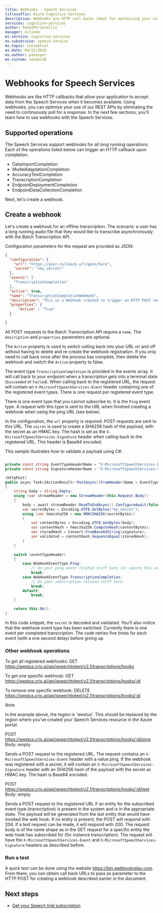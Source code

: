 ```yaml
---
title: Webhooks - Speech Services
titlesuffix: Azure Cognitive Services
description: Webhooks are HTTP call backs ideal for optimizing your solution when dealing with long running processes like imports, adaptation, accuracy tests, or transcriptions of long running files.
services: cognitive-services
author: PanosPeriorellis
manager: nitinme
ms.service: cognitive-services
ms.subservice: speech-service
ms.topic: conceptual
ms.date: 04/11/2019
ms.author: panosper
ms.custom: seodec18
---
```


# Webhooks for Speech Services

Webhooks are like HTTP callbacks that allow your application to accept data from the Speech Services when it becomes available. Using webhooks, you can optimize your use of our REST APIs by eliminating the need to continuously poll for a response. In the next few sections, you'll learn how to use webhooks with the Speech Services.

## Supported operations

The Speech Services support webhooks for all long running operations. Each of the operations listed below can trigger an HTTP callback upon completion. 

* DataImportCompletion
* ModelAdaptationCompletion
* AccuracyTestCompletion
* TranscriptionCompletion
* EndpointDeploymentCompletion
* EndpointDataCollectionCompletion

Next, let's create a webhook.

## Create a webhook

Let's create a webhook for an offline transcription. The scenario: a user has a long running audio file that they would like to transcribe asynchronously with the Batch Transcription API. 

Configuration parameters for the request are provided as JSON:

```json
{
  "configuration": {
    "url": "https://your.callback.url/goes/here",
    "secret": "<my_secret>"
  },
  "events": [
    "TranscriptionCompletion"
  ],
  "active": true,
  "name": "TranscriptionCompletionWebHook",
  "description": "This is a Webhook created to trigger an HTTP POST request when my audio file transcription is completed.",
  "properties": {
      "Active" : "True"
  }

}
```
All POST requests to the Batch Transcription API require a `name`. The `description` and `properties` parameters are optional.

The `Active` property is used to switch calling back into your URL on and off without having to delete and re-create the webhook registration. If you only need to call back once after the process has complete, then delete the webhook and switch the `Active` property to false.

The event type `TranscriptionCompletion` is provided in the events array. It will call back to your endpoint when a transcription gets into a terminal state (`Succeeded` or `Failed`). When calling back to the registered URL, the request will contain an `X-MicrosoftSpeechServices-Event` header containing one of the registered event types. There is one request per registered event type. 

There is one event type that you cannot subscribe to. It is the `Ping` event type. A request with this type is sent to the URL when finished creating a webhook when using the ping URL (see below).  

In the configuration, the `url` property is required. POST requests are sent to this URL. The `secret` is used to create a SHA256 hash of the payload, with the secret as an HMAC key. The hash is set as the `X-MicrosoftSpeechServices-Signature` header when calling back to the registered URL. This header is Base64 encoded.

This sample illustrates how to validate a payload using C#:

```csharp

private const string EventTypeHeaderName = "X-MicrosoftSpeechServices-Event";
private const string SignatureHeaderName = "X-MicrosoftSpeechServices-Signature";

[HttpPost]
public async Task<IActionResult> PostAsync([FromHeader(Name = EventTypeHeaderName)]WebHookEventType eventTypeHeader, [FromHeader(Name = SignatureHeaderName)]string signature)
{
    string body = string.Empty;
    using (var streamReader = new StreamReader(this.Request.Body))
    {
        body = await streamReader.ReadToEndAsync().ConfigureAwait(false);
        var secretBytes = Encoding.UTF8.GetBytes("my_secret");
        using (var hmacsha256 = new HMACSHA256(secretBytes))
        {
            var contentBytes = Encoding.UTF8.GetBytes(body);
            var contentHash = hmacsha256.ComputeHash(contentBytes);
            var storedHash = Convert.FromBase64String(signature);
            var validated = contentHash.SequenceEqual(storedHash);
        }
    }
 
    switch (eventTypeHeader)
    {
        case WebHookEventType.Ping:
            // Do your ping event related stuff here (or ignore this event)
            break;
        case WebHookEventType.TranscriptionCompletion:
            // Do your subscription related stuff here.
            break;
        default:
            break;
    }
 
    return this.Ok();
}

```
In this code snippet, the `secret` is decoded and validated. You'll also notice that the webhook event type has been switched. Currently there is one event per completed transcription. The code retries five times for each event (with a one second delay) before giving up.

### Other webhook operations

To get all registered webhooks:
GET https://westus.cris.ai/api/speechtotext/v2.1/transcriptions/hooks

To get one specific webhook:
GET https://westus.cris.ai/api/speechtotext/v2.1/transcriptions/hooks/:id

To remove one specific webhook:
DELETE https://westus.cris.ai/api/speechtotext/v2.1/transcriptions/hooks/:id

> [!Note] 
> In the example above, the region is 'westus'. This should be replaced by the region where you've created your Speech Services resource in the Azure portal.

POST https://westus.cris.ai/api/speechtotext/v2.1/transcriptions/hooks/:id/ping
Body: empty

Sends a POST request to the registered URL. The request contains an `X-MicrosoftSpeechServices-Event` header with a value ping. If the webhook was registered with a secret, it will contain an `X-MicrosoftSpeechServices-Signature` header with an SHA256 hash of the payload with the secret as HMAC key. The hash is Base64 encoded. 

POST https://westus.cris.ai/api/speechtotext/v2.1/transcriptions/hooks/:id/test
Body: empty

Sends a POST request to the registered URL if an entity for the subscribed event type (transcription) is present in the system and is in the appropriate state. The payload will be generated from the last entity that would have invoked the web hook. If no entity is present, the POST will respond with 204. If a test request can be made, it will respond with 200. The request body is of the same shape as in the GET request for a specific entity the web hook has subscribed for (for instance transcription). The request will have the `X-MicrosoftSpeechServices-Event` and `X-MicrosoftSpeechServices-Signature` headers as described before.

### Run a test

A quick test can be done using the website https://bin.webhookrelay.com. From there, you can obtain call back URLs to pass as parameter to the HTTP POST for creating a webhook described earlier in the document.

## Next steps

* [Get your Speech trial subscription](https://azure.microsoft.com/try/cognitive-services/)
